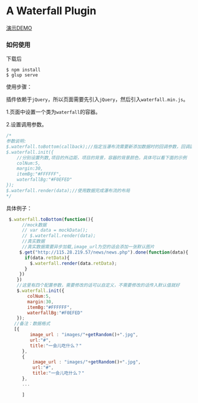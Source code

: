 # A Waterfall Plugin

[演示DEMO](http://xiaoxiao.work/waterfall/dist/)

### 如何使用
下载后

```
$ npm install
$ glup serve
```
使用步骤：

插件依赖于`jQuery`，所以页面需要先引入`jQuery`，然后引入`waterfall.min.js`。

1.页面中设置一个类为`waterfall`的容器。

2.设置调用参数。

```javascript
/*
参数说明:
$.waterfall.toBottom(callback);//指定当瀑布流需要新添加数据时的回调参数，回调函数应该完成数据获取和渲染工作。
$.waterfall.init({
    //分别设置列数,项目的外边距，项目的背景，容器的背景颜色，具体可以看下面的示例
    colNum:5,
    margin:30,
    itemBg:"#FFFFFF",
    waterfallBg:"#F0EFED"
});
$.waterfall.render(data);//使用数据完成瀑布流的布局
*/

```

具体例子：

```javascript
 $.waterfall.toBottom(function(){
      //mock数据
      // var data = mockData();
      // $.waterfall.render(data);
      //真实数据
      //真实数据需要异步加载,image_url为空的话会添加一张默认图片
     $.get("http://115.28.219.57/news/news.php").done(function(data){
       if(data.retData){
         $.waterfall.render(data.retData);
       }
     })
    })
    //这里有四个配置参数，需要修改的话可以自定义，不需要修改的话传入默认值就好
    $.waterfall.init({
        colNum:5,
        margin:30,
        itemBg:"#FFFFFF",
        waterfallBg:"#F0EFED"
    });
   //备注：数据格式
   [{
         image_url : "images/"+getRandom()+".jpg",
         url:"#",
         title:"一会儿吃什么？"
      },
      {
          image_url : "images/"+getRandom()+".jpg",
          url:"#",
          title:"一会儿吃什么？"
      },
      ...

      ]
```
